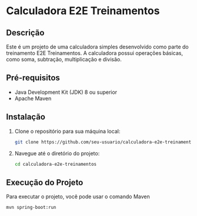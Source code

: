 # Calculadora E2E Treinamentos

## Descrição

Este é um projeto de uma calculadora simples desenvolvido como parte do treinamento E2E Treinamentos. A calculadora possui operações básicas, como soma, subtração, multiplicação e divisão.

## Pré-requisitos

- Java Development Kit (JDK) 8 ou superior
- Apache Maven

## Instalação

1. Clone o repositório para sua máquina local:

    ```bash
    git clone https://github.com/seu-usuario/calculadora-e2e-treinamentos.git
    ```

2. Navegue até o diretório do projeto:

    ```bash
    cd calculadora-e2e-treinamentos
    ```

## Execução do Projeto

Para executar o projeto, você pode usar o comando Maven 

```bash
mvn spring-boot:run
